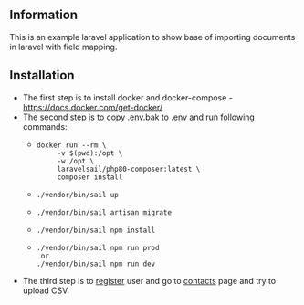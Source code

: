 ## Information
This is an example laravel application to show base of importing documents in laravel with field mapping.

## Installation
- The first step is to install docker and docker-compose - https://docs.docker.com/get-docker/
- The second step is to copy .env.bak to .env and run following commands:
    - ```
      docker run --rm \
           -v $(pwd):/opt \
           -w /opt \
           laravelsail/php80-composer:latest \
           composer install
      ```
    - ```
      ./vendor/bin/sail up
      ```
    - ```
      ./vendor/bin/sail artisan migrate      
      ```
    - ```
      ./vendor/bin/sail npm install
      ```
    - ```
      ./vendor/bin/sail npm run prod
       or
      ./vendor/bin/sail npm run dev
      ```
- The third step is to [register](http://localhost/register) user and go to [contacts](http://localhost/contacts) page and try to upload CSV. 
